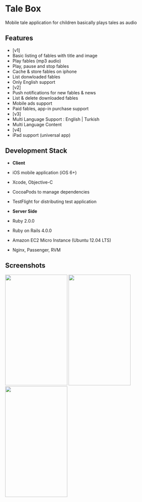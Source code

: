 Tale Box
========

Mobile tale application for children basically plays tales as audio


Features
-------------------
- [v1]
 - Basic listing of fables with title and image
 - Play fables (mp3 audio)
 - Play, pause and stop fables
 - Cache & store fables on iphone
 - List donwloaded fables
 - Only English support
- [v2]
 - Push notifications for new fables & news
 - List & delete downloaded fables
 - Mobile ads support
 - Paid fables, app-in purchase support
- [v3]
 - Multi Language Support : English | Turkish
 - Multi Language Content
- [v4]
 - iPad support (universal app)


Development Stack
-----------------------
- **Client**
 - iOS mobile application (iOS 6+)
 - Xcode, Objective-C
 - CocoaPods to manage dependencies
 - TestFlight for distributing test application


- **Server Side**
 - Ruby 2.0.0
 - Ruby on Rails 4.0.0
 - Amazon EC2 Micro Instance (Ubuntu 12.04 LTS)
 - Nginx, Passenger, RVM


 

Screenshots
-------------------


<p align="left">
  <span>
    <img src="https://raw.github.com/halilayyildiz/fablebox/master/screenshots/homepage.png" height="355" width="200"/>
  <span/>
  <span>
    <img src="https://raw.github.com/halilayyildiz/fablebox/master/screenshots/tale.png" height="355" width="200"/>
  <span/>
  <span>
    <img src="https://raw.github.com/halilayyildiz/fablebox/master/screenshots/settings.png" height="355" width="200"/>
  <span/>
</p>















